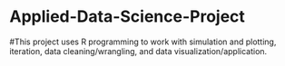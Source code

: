 # Applied-Data-Science-Project

#This project uses R programming to work with simulation and plotting, iteration, data cleaning/wrangling, and data visualization/application.



